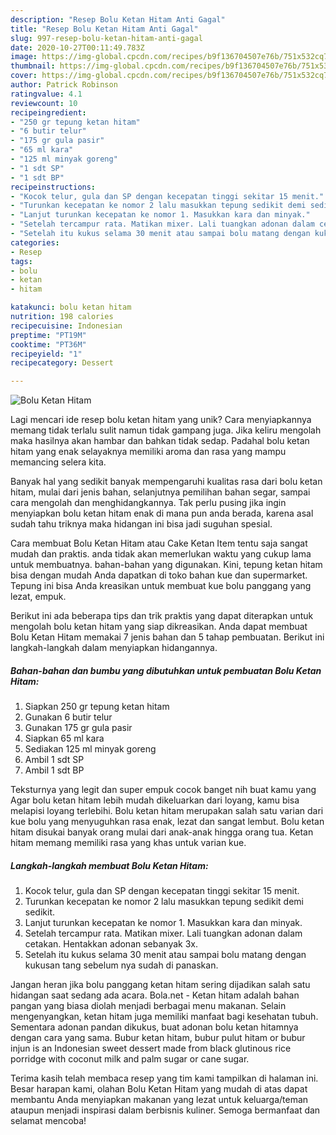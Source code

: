 ```yaml
---
description: "Resep Bolu Ketan Hitam Anti Gagal"
title: "Resep Bolu Ketan Hitam Anti Gagal"
slug: 997-resep-bolu-ketan-hitam-anti-gagal
date: 2020-10-27T00:11:49.783Z
image: https://img-global.cpcdn.com/recipes/b9f136704507e76b/751x532cq70/bolu-ketan-hitam-foto-resep-utama.jpg
thumbnail: https://img-global.cpcdn.com/recipes/b9f136704507e76b/751x532cq70/bolu-ketan-hitam-foto-resep-utama.jpg
cover: https://img-global.cpcdn.com/recipes/b9f136704507e76b/751x532cq70/bolu-ketan-hitam-foto-resep-utama.jpg
author: Patrick Robinson
ratingvalue: 4.1
reviewcount: 10
recipeingredient:
- "250 gr tepung ketan hitam"
- "6 butir telur"
- "175 gr gula pasir"
- "65 ml kara"
- "125 ml minyak goreng"
- "1 sdt SP"
- "1 sdt BP"
recipeinstructions:
- "Kocok telur, gula dan SP dengan kecepatan tinggi sekitar 15 menit."
- "Turunkan kecepatan ke nomor 2 lalu masukkan tepung sedikit demi sedikit."
- "Lanjut turunkan kecepatan ke nomor 1. Masukkan kara dan minyak."
- "Setelah tercampur rata. Matikan mixer. Lali tuangkan adonan dalam cetakan. Hentakkan adonan sebanyak 3x."
- "Setelah itu kukus selama 30 menit atau sampai bolu matang dengan kukusan tang sebelum nya sudah di panaskan."
categories:
- Resep
tags:
- bolu
- ketan
- hitam

katakunci: bolu ketan hitam 
nutrition: 198 calories
recipecuisine: Indonesian
preptime: "PT19M"
cooktime: "PT36M"
recipeyield: "1"
recipecategory: Dessert

---
```



![Bolu Ketan Hitam](https://img-global.cpcdn.com/recipes/b9f136704507e76b/751x532cq70/bolu-ketan-hitam-foto-resep-utama.jpg)

Lagi mencari ide resep bolu ketan hitam yang unik? Cara menyiapkannya memang tidak terlalu sulit namun tidak gampang juga. Jika keliru mengolah maka hasilnya akan hambar dan bahkan tidak sedap. Padahal bolu ketan hitam yang enak selayaknya memiliki aroma dan rasa yang mampu memancing selera kita.

Banyak hal yang sedikit banyak mempengaruhi kualitas rasa dari bolu ketan hitam, mulai dari jenis bahan, selanjutnya pemilihan bahan segar, sampai cara mengolah dan menghidangkannya. Tak perlu pusing jika ingin menyiapkan bolu ketan hitam enak di mana pun anda berada, karena asal sudah tahu triknya maka hidangan ini bisa jadi suguhan spesial.

Cara membuat Bolu Ketan Hitam atau Cake Ketan Item tentu saja sangat mudah dan praktis. anda tidak akan memerlukan waktu yang cukup lama untuk membuatnya. bahan-bahan yang digunakan. Kini, tepung ketan hitam bisa dengan mudah Anda dapatkan di toko bahan kue dan supermarket. Tepung ini bisa Anda kreasikan untuk membuat kue bolu panggang yang lezat, empuk.


Berikut ini ada beberapa tips dan trik praktis yang dapat diterapkan untuk mengolah bolu ketan hitam yang siap dikreasikan. Anda dapat membuat Bolu Ketan Hitam memakai 7 jenis bahan dan 5 tahap pembuatan. Berikut ini langkah-langkah dalam menyiapkan hidangannya.

<!--inarticleads1-->

##### Bahan-bahan dan bumbu yang dibutuhkan untuk pembuatan Bolu Ketan Hitam:

1. Siapkan 250 gr tepung ketan hitam
1. Gunakan 6 butir telur
1. Gunakan 175 gr gula pasir
1. Siapkan 65 ml kara
1. Sediakan 125 ml minyak goreng
1. Ambil 1 sdt SP
1. Ambil 1 sdt BP


Teksturnya yang legit dan super empuk cocok banget nih buat kamu yang Agar bolu ketan hitam lebih mudah dikeluarkan dari loyang, kamu bisa melapisi loyang terlebihi. Bolu ketan hitam merupakan salah satu varian dari kue bolu yang menyuguhkan rasa enak, lezat dan sangat lembut. Bolu ketan hitam disukai banyak orang mulai dari anak-anak hingga orang tua. Ketan hitam memang memiliki rasa yang khas untuk varian kue. 

<!--inarticleads2-->

##### Langkah-langkah membuat Bolu Ketan Hitam:

1. Kocok telur, gula dan SP dengan kecepatan tinggi sekitar 15 menit.
1. Turunkan kecepatan ke nomor 2 lalu masukkan tepung sedikit demi sedikit.
1. Lanjut turunkan kecepatan ke nomor 1. Masukkan kara dan minyak.
1. Setelah tercampur rata. Matikan mixer. Lali tuangkan adonan dalam cetakan. Hentakkan adonan sebanyak 3x.
1. Setelah itu kukus selama 30 menit atau sampai bolu matang dengan kukusan tang sebelum nya sudah di panaskan.


Jangan heran jika bolu panggang ketan hitam sering dijadikan salah satu hidangan saat sedang ada acara. Bola.net - Ketan hitam adalah bahan pangan yang biasa diolah menjadi berbagai menu makanan. Selain mengenyangkan, ketan hitam juga memiliki manfaat bagi kesehatan tubuh. Sementara adonan pandan dikukus, buat adonan bolu ketan hitamnya dengan cara yang sama. Bubur ketan hitam, bubur pulut hitam or bubur injun is an Indonesian sweet dessert made from black glutinous rice porridge with coconut milk and palm sugar or cane sugar. 

Terima kasih telah membaca resep yang tim kami tampilkan di halaman ini. Besar harapan kami, olahan Bolu Ketan Hitam yang mudah di atas dapat membantu Anda menyiapkan makanan yang lezat untuk keluarga/teman ataupun menjadi inspirasi dalam berbisnis kuliner. Semoga bermanfaat dan selamat mencoba!
